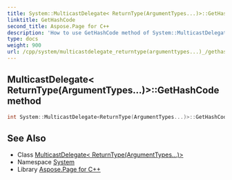 ```yaml
---
title: System::MulticastDelegate< ReturnType(ArgumentTypes...)>::GetHashCode method
linktitle: GetHashCode
second_title: Aspose.Page for C++
description: 'How to use GetHashCode method of System::MulticastDelegate< ReturnType(ArgumentTypes...)> class in C++.'
type: docs
weight: 900
url: /cpp/system/multicastdelegate_returntype(argumenttypes...)_/gethashcode/
---
```

## MulticastDelegate< ReturnType(ArgumentTypes...)>::GetHashCode method




```cpp
int System::MulticastDelegate<ReturnType(ArgumentTypes...)>::GetHashCode() const
```

## See Also

* Class [MulticastDelegate< ReturnType(ArgumentTypes...)>](../)
* Namespace [System](../../)
* Library [Aspose.Page for C++](../../../)
